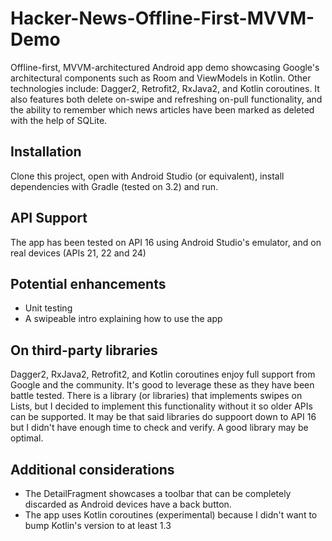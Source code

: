 # Hacker-News-Offline-First-MVVM-Demo
Offline-first, MVVM-architectured Android app demo showcasing Google's architectural components such as Room and ViewModels in Kotlin. Other technologies include: Dagger2, Retrofit2, RxJava2, and Kotlin coroutines.
It also features both delete on-swipe and refreshing on-pull functionality, and the ability to remember which news articles have been marked as deleted with the help of SQLite.

## Installation
Clone this project, open with Android Studio (or equivalent), install dependencies with Gradle (tested on 3.2) and run.

## API Support
The app has been tested on API 16 using Android Studio's emulator, and on real devices (APIs 21, 22 and 24)

## Potential enhancements
* Unit testing
* A swipeable intro explaining how to use the app

## On third-party libraries
Dagger2, RxJava2, Retrofit2, and Kotlin coroutines enjoy full support from Google and the community. It's good to leverage these as they have been battle tested.
There is a library (or libraries) that implements swipes on Lists, but I decided to implement this functionality without it so older APIs can be supported. It may be that said libraries do suppoort down to API 16 but I didn't have enough time to check and verify. A good library may be optimal.

## Additional considerations
* The DetailFragment showcases a toolbar that can be completely discarded as Android devices have a back button.
* The app uses Kotlin coroutines (experimental) because I didn't want to bump Kotlin's version to at least 1.3
